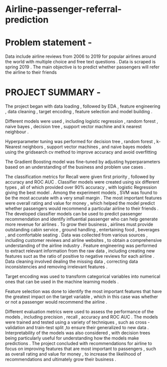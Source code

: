 # Airline-passenger-referral-prediction

# Problem statement -

Data include airline reviews from 2006 to 2019 for popular airlines around the world with multiple choice and free text questions . Data is scraped is spring 2019 . The main objective is to predict whether passengers will refer the airline to their friends 

# PROJECT SUMMARY -

The project began with data loading , followed by EDA , feature engineering , data cleaning , target encoding , feature selection and model building .

Different models were used , including logistic regression , random forest , naive bayes , decision tree , support vector machine and k nearest neighbour .

Hyperparameter tuning was performed for decision tree , random forest , k- Nearest neighbors , support vector machines , and naive bayes models using the gridsearch cv method to improve accuracy and avoid overfitting

The Gradient Boosting model was fine-tuned by adjusting hyperparameters based on an understanding of the business and problem use cases .

The classification metrics for Recall were given first priority , followed by accuracy and ROC AUC .
Classifier models were created using six different types , all of which provided over 90% accuracy , with logistic Regression giving the best model .
Among the experiment models , SVM was found to be the most accurate with a very small margin .
The most important features were overall rating and value for money , which helped the model predict whether passengers would recommend a particular airline to their friends .
The developed classifier models can be used to predict passenger recommendation and identify influential passenger who can help generate more revenue for airlines .
To grow their business , airlines must provide outstanding cabin service , ground handling , entertaining food , beverages , and comfortable seating .
Data was collected from various sources , including customer reviews and airline websites , to obtain a comprehensive understanding of the airline industry .
Feature engineering was performed to extract relevant information from the raw data , including creating new features suct as the ratio of positive to negative reviews for each airline .
Data cleaning involved dealing the missing data , correcting data inconsistencies and removing irrelevant features .

Target encoding was used to transform categorical variables into numerical ones that can be used in the machine learning models .

Feature selection was done to identify the most important features that have the greatest impact on the target variable , which in this case was whether or not a passenger would recommend the airline .

Different evaluation metrics were used to assess the performance of the models , including precision , recall , accuracy and ROC AUC .
The models were trained and tested using a variety of techniques , such as cross - validation and train-test split ,to ensure their generalized to new data .
Interpretability of the models was also considered , with decision trees being particularly useful for understanding how the models make predictions .
The project concluded with recommendations for airline to focus on improving features that are most important to passengers , such as overall rating and value for money , to increase the likelihood of recommendations and ultimately grow their business .
